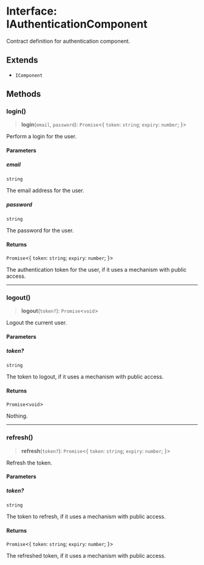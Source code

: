 # Interface: IAuthenticationComponent

Contract definition for authentication component.

## Extends

- `IComponent`

## Methods

### login()

> **login**(`email`, `password`): `Promise`\<\{ `token`: `string`; `expiry`: `number`; \}\>

Perform a login for the user.

#### Parameters

##### email

`string`

The email address for the user.

##### password

`string`

The password for the user.

#### Returns

`Promise`\<\{ `token`: `string`; `expiry`: `number`; \}\>

The authentication token for the user, if it uses a mechanism with public access.

***

### logout()

> **logout**(`token?`): `Promise`\<`void`\>

Logout the current user.

#### Parameters

##### token?

`string`

The token to logout, if it uses a mechanism with public access.

#### Returns

`Promise`\<`void`\>

Nothing.

***

### refresh()

> **refresh**(`token?`): `Promise`\<\{ `token`: `string`; `expiry`: `number`; \}\>

Refresh the token.

#### Parameters

##### token?

`string`

The token to refresh, if it uses a mechanism with public access.

#### Returns

`Promise`\<\{ `token`: `string`; `expiry`: `number`; \}\>

The refreshed token, if it uses a mechanism with public access.
